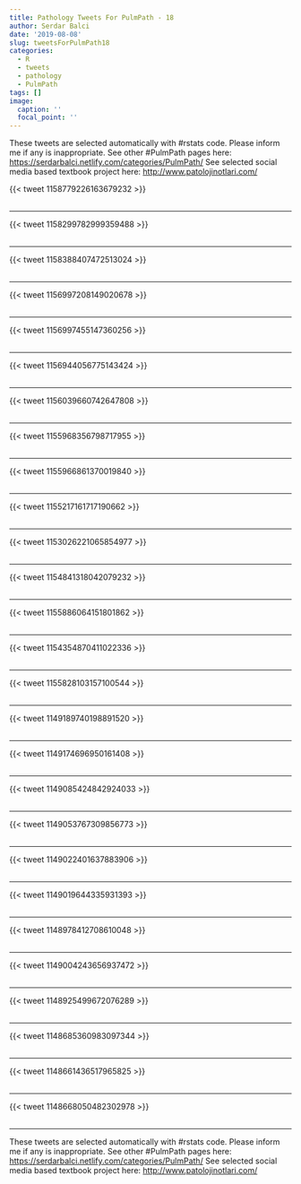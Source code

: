 ```yaml
---
title: Pathology Tweets For PulmPath - 18
author: Serdar Balci
date: '2019-08-08'
slug: tweetsForPulmPath18
categories:
  - R
  - tweets
  - pathology
  - PulmPath
tags: []
image:
  caption: ''
  focal_point: ''
---
```



These tweets are selected automatically with #rstats code. Please inform me if any is inappropriate.
See other #PulmPath pages here: https://serdarbalci.netlify.com/categories/PulmPath/ 
See selected social media based textbook project here: http://www.patolojinotlari.com/

{{< tweet 1158779226163679232 >}}
<br>
<br>
<hr>
{{< tweet 1158299782999359488 >}}
<br>
<br>
<hr>
{{< tweet 1158388407472513024 >}}
<br>
<br>
<hr>
{{< tweet 1156997208149020678 >}}
<br>
<br>
<hr>
{{< tweet 1156997455147360256 >}}
<br>
<br>
<hr>
{{< tweet 1156944056775143424 >}}
<br>
<br>
<hr>
{{< tweet 1156039660742647808 >}}
<br>
<br>
<hr>
{{< tweet 1155968356798717955 >}}
<br>
<br>
<hr>
{{< tweet 1155966861370019840 >}}
<br>
<br>
<hr>
{{< tweet 1155217161717190662 >}}
<br>
<br>
<hr>
{{< tweet 1153026221065854977 >}}
<br>
<br>
<hr>
{{< tweet 1154841318042079232 >}}
<br>
<br>
<hr>
{{< tweet 1155886064151801862 >}}
<br>
<br>
<hr>
{{< tweet 1154354870411022336 >}}
<br>
<br>
<hr>
{{< tweet 1155828103157100544 >}}
<br>
<br>
<hr>
{{< tweet 1149189740198891520 >}}
<br>
<br>
<hr>
{{< tweet 1149174696950161408 >}}
<br>
<br>
<hr>
{{< tweet 1149085424842924033 >}}
<br>
<br>
<hr>
{{< tweet 1149053767309856773 >}}
<br>
<br>
<hr>
{{< tweet 1149022401637883906 >}}
<br>
<br>
<hr>
{{< tweet 1149019644335931393 >}}
<br>
<br>
<hr>
{{< tweet 1148978412708610048 >}}
<br>
<br>
<hr>
{{< tweet 1149004243656937472 >}}
<br>
<br>
<hr>
{{< tweet 1148925499672076289 >}}
<br>
<br>
<hr>
{{< tweet 1148685360983097344 >}}
<br>
<br>
<hr>
{{< tweet 1148661436517965825 >}}
<br>
<br>
<hr>
{{< tweet 1148668050482302978 >}}
<br>
<br>
<hr>


These tweets are selected automatically with #rstats code. Please inform me if any is inappropriate.
See other #PulmPath pages here: https://serdarbalci.netlify.com/categories/PulmPath/ 
See selected social media based textbook project here: http://www.patolojinotlari.com/
